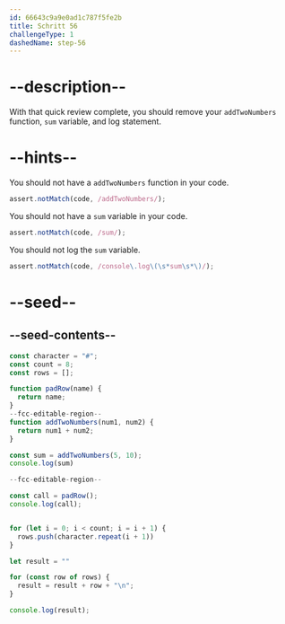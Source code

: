 ```yaml
---
id: 66643c9a9e0ad1c787f5fe2b
title: Schritt 56
challengeType: 1
dashedName: step-56
---
```


# --description--

With that quick review complete, you should remove your `addTwoNumbers` function, `sum` variable, and log statement.

# --hints--

You should not have a `addTwoNumbers` function in your code.

```js
assert.notMatch(code, /addTwoNumbers/);
```

You should not have a `sum` variable in your code.

```js
assert.notMatch(code, /sum/);
```

You should not log the `sum` variable.

```js
assert.notMatch(code, /console\.log\(\s*sum\s*\)/);
```

# --seed--

## --seed-contents--

```js
const character = "#";
const count = 8;
const rows = [];

function padRow(name) {
  return name;
}
--fcc-editable-region--
function addTwoNumbers(num1, num2) {
  return num1 + num2;
}

const sum = addTwoNumbers(5, 10);
console.log(sum)

--fcc-editable-region--

const call = padRow();
console.log(call);


for (let i = 0; i < count; i = i + 1) {
  rows.push(character.repeat(i + 1))
}

let result = ""

for (const row of rows) {
  result = result + row + "\n";
}

console.log(result);
```
